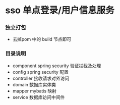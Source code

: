 # sso 单点登录/用户信息服务

### 独立打包
* 去掉pom 中的 build 节点即可

### 目录说明
* component spring security 验证拦截及处理
* config spring security 配置
* controller 接收请求对外访问
* domain 数据库实体类
* mapper mybatis 映射
* service 数据库访问中间件

